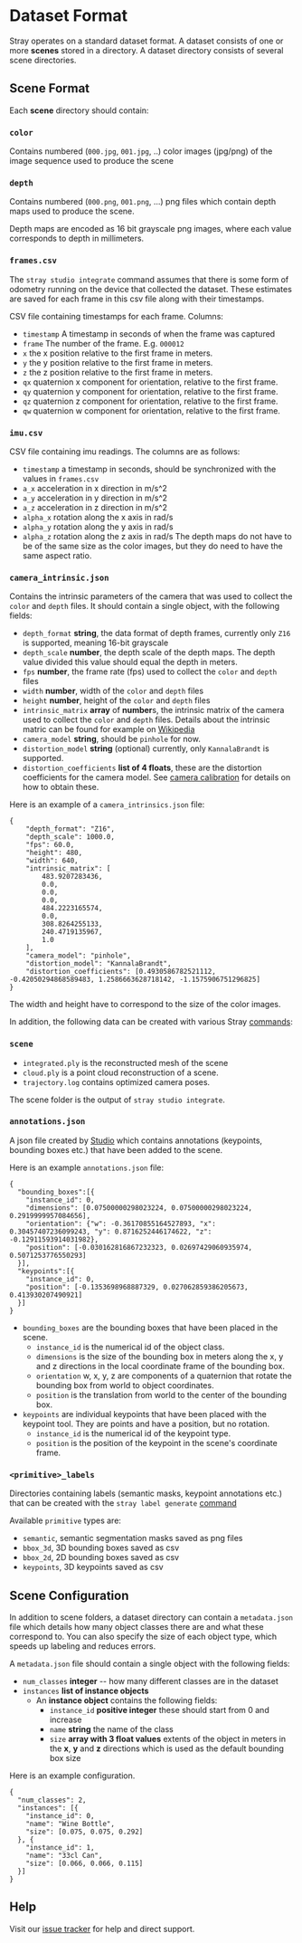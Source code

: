 # Dataset Format

Stray operates on a standard dataset format. A dataset consists of one or more **scenes** stored in a directory. A dataset directory consists of several scene directories.

## Scene Format

Each **scene** directory should contain:
### `color`

Contains numbered (`000.jpg`, `001.jpg`, ..) color images (jpg/png) of the image sequence used to produce the scene

### `depth`
Contains numbered (`000.png`, `001.png`, ...) png files which contain depth maps used to produce the scene.

Depth maps are encoded as 16 bit grayscale png images, where each value corresponds to depth in millimeters.

### `frames.csv`

The `stray studio integrate` command assumes that there is some form of odometry running on the device that collected the dataset. These estimates are saved for each frame in this csv file along with their timestamps.

CSV file containing timestamps for each frame. Columns:
- `timestamp` A timestamp in seconds of when the frame was captured
- `frame` The number of the frame. E.g. `000012`
- `x` the x position relative to the first frame in meters.
- `y` the y position relative to the first frame in meters.
- `z` the z position relative to the first frame in meters.
- `qx` quaternion x component for orientation, relative to the first frame.
- `qy` quaternion y component for orientation, relative to the first frame.
- `qz` quaternion z component for orientation, relative to the first frame.
- `qw` quaternion w component for orientation, relative to the first frame.



### `imu.csv`

CSV file containing imu readings. The columns are as follows:
- `timestamp` a timestamp in seconds, should be synchronized with the values in `frames.csv`
- `a_x` acceleration in x direction in m/s^2
- `a_y` acceleration in y direction in m/s^2
- `a_z` acceleration in z direction in m/s^2
- `alpha_x` rotation along the x axis in rad/s
- `alpha_y` rotation along the y axis in rad/s
- `alpha_z` rotation along the z axis in rad/s
The depth maps do not have to be of the same size as the color images, but they do need to have the same aspect ratio.

### `camera_intrinsic.json`
Contains the intrinsic parameters of the camera that was used to collect the `color` and `depth` files.
It should contain a single object, with the following fields:
  - `depth_format` **string**, the data format of depth frames, currently only `Z16` is supported, meaning 16-bit grayscale
  - `depth_scale` **number**, the depth scale of the depth maps. The depth value divided this value should equal the depth in meters.
  - `fps` **number**, the frame rate (fps) used to collect the `color` and `depth` files
  - `width` **number**, width of the `color` and `depth` files
  - `height` **number**, height of the `color` and `depth` files
  - `intrinsic_matrix` **array** of **number**s, the intrinsic matrix of the camera used to collect the `color` and `depth` files. Details about the intrinsic matric can be found for example on [Wikipedia](https://en.wikipedia.org/wiki/Camera_matrix)
  - `camera_model` **string**, should be `pinhole` for now.
  - `distortion_model` **string** (optional) currently, only `KannalaBrandt` is supported.
  - `distortion_coefficients` **list of 4 floats**, these are the distortion coefficients for the camera model. See [camera calibration]() for details on how to obtain these.

Here is an example of a `camera_intrinsics.json` file:
```
{
    "depth_format": "Z16",
    "depth_scale": 1000.0,
    "fps": 60.0,
    "height": 480,
    "width": 640,
    "intrinsic_matrix": [
        483.9207283436,
        0.0,
        0.0,
        0.0,
        484.2223165574,
        0.0,
        308.8264255133,
        240.4719135967,
        1.0
    ],
    "camera_model": "pinhole",
    "distortion_model": "KannalaBrandt",
    "distortion_coefficients": [0.4930586782521112, -0.42050294868589483, 1.2586663628718142, -1.1575906751296825]
}
```

The width and height have to correspond to the size of the color images.

In addition, the following data can be created with various Stray [commands](/commands/index.md):
### `scene`

- `integrated.ply` is the reconstructed mesh of the scene
- `cloud.ply` is a point cloud reconstruction of a scene.
- `trajectory.log` contains optimized camera poses.

The scene folder is the output of `stray studio integrate`.

### `annotations.json`
A json file created by [Studio](/commands/studio.md#stray-studio-open) which contains annotations (keypoints, bounding boxes etc.) that have been added to the scene.

Here is an example `annotations.json` file:
```
{
  "bounding_boxes":[{
    "instance_id": 0,
    "dimensions": [0.07500000298023224, 0.07500000298023224, 0.2919999957084656],
    "orientation": {"w": -0.36170855164527893, "x": 0.30457407236099243, "y": 0.8716252446174622, "z": -0.12911593914031982},
    "position": [-0.030162816867232323, 0.02697429060935974, 0.5071253776550293]
  }],
  "keypoints":[{
    "instance_id": 0,
    "position": [-0.1353698968887329, 0.027062859386205673, 0.413930207490921]
  }]
}
```

- `bounding_boxes` are the bounding boxes that have been placed in the scene.
  - `instance_id` is the numerical id of the object class.
  - `dimensions` is the size of the bounding box in meters along the x, y and z directions in the local coordinate frame of the bounding box.
  - `orientation` w, x, y, z are components of a quaternion that rotate the bounding box from world to object coordinates.
  - `position` is the translation from world to the center of the bounding box.
- `keypoints` are individual keypoints that have been placed with the keypoint tool. They are points and have a position, but no rotation.
  - `instance_id` is the numerical id of the keypoint type.
  - `position` is the position of the keypoint in the scene's coordinate frame.


### `<primitive>_labels`
Directories containing labels (semantic masks, keypoint annotations etc.) that can be created with the `stray label generate` [command](/commands/label.md#stray-label-generate)

Available `primitive` types are:
- `semantic`, semantic segmentation masks saved as png files
- `bbox_3d`, 3D bounding boxes saved as csv
- `bbox_2d`, 2D bounding boxes saved as csv
- `keypoints`, 3D keypoints saved as csv

## Scene Configuration

In addition to scene folders, a dataset directory can contain a `metadata.json` file which details how many object classes there are and what these correspond to. You can also specify the size of each object type, which speeds up labeling and reduces errors.

A `metadata.json` file should contain a single object with the following fields:
- `num_classes` **integer** -- how many different classes are in the dataset
- `instances` **list of instance objects**
    - An **instance object** contains the following fields:
        - `instance_id` **positive integer** these should start from 0 and increase
        - `name` **string** the name of the class
        - `size` **array with 3 float values** extents of the object in meters in the **x**, **y** and **z** directions which is used as the default bounding box size

Here is an example configuration.
```
{
  "num_classes": 2,
  "instances": [{
    "instance_id": 0,
    "name": "Wine Bottle",
    "size": [0.075, 0.075, 0.292]
  }, {
    "instance_id": 1,
    "name": "33cl Can",
    "size": [0.066, 0.066, 0.115]
  }]
}
```
## Help

Visit our [issue tracker](https://github.com/StrayRobots/issues) for help and direct support.

